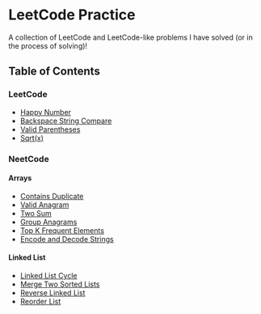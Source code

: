 # LeetCode Practice
A collection of LeetCode and LeetCode-like problems I have solved (or in the process of solving)!

## Table of Contents
### LeetCode
- <a href="./leetcode/happyNumber.java">Happy Number</a> <br>
- <a href="./leetcode/backspace_string_compare.py">Backspace String Compare</a> <br>
- <a href="./leetcode/validParentheses.js">Valid Parentheses</a> <br>
- <a href="./leetcode/my_sqrt.py">Sqrt(x)</a> <br>

### NeetCode
#### Arrays
- <a href="./leetcode/contains_duplicate.py">Contains Duplicate</a> <br>
- <a href="./leetcode/valid_anagram.py">Valid Anagram</a> <br>
- <a href="./leetcode/two_sum.py">Two Sum</a> <br>
- <a href="./leetcode/group_anagrams.py">Group Anagrams</a> <br>
- <a href="./leetcode/top_k_frequent_elements.py">Top K Frequent Elements</a> <br>
- <a href="./leetcode/encode_and_decode_strings.py">Encode and Decode Strings</a> <br>

#### Linked List
- <a href="./leetcode/linked_list_cycle.py">Linked List Cycle</a> <br>
- <a href="./leetcode/merge_two_sorted_lists.py">Merge Two Sorted Lists</a> <br>
- <a href="./leetcode/reverse_linked_list.py">Reverse Linked List</a> <br>
- <a href="./leetcode/reorder_list.py">Reorder List</a> <br>